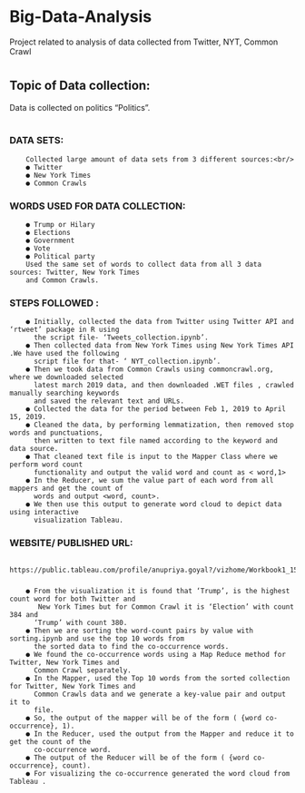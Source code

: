 # Big-Data-Analysis
Project related to analysis of data collected from Twitter, NYT, Common Crawl
#
## Topic of Data collection:
Data is collected on politics “Politics”. <br/>
<br/>
### DATA SETS:
        Collected large amount of data sets from 3 different sources:<br/>
        ● Twitter
        ● New York Times
        ● Common Crawls 
### WORDS USED FOR DATA COLLECTION:
        ● Trump or Hilary 
        ● Elections 
        ● Government 
        ● Vote 
        ● Political party 
        Used the same set of words to collect data from all 3 data sources: Twitter, New York Times 
        and Common Crawls.       
### STEPS FOLLOWED :
        ● Initially, collected the data from Twitter using Twitter API and ‘rtweet’ package in R using
          the script file- ‘Tweets_collection.ipynb’.
        ● Then collected data from New York Times using New York Times API .We have used the following 
          script file for that- ‘ NYT_collection.ipynb’.
        ● Then we took data from Common Crawls using commoncrawl.org, where we downloaded selected 
          latest march 2019 data, and then downloaded .WET files , crawled manually searching keywords 
          and saved the relevant text and URLs.
        ● Collected the data for the period between Feb 1, 2019 to April 15, 2019.
        ● Cleaned the data, by performing lemmatization, then removed stop words and punctuations, 
          then written to text file named according to the keyword and data source.
        ● That cleaned text file is input to the Mapper Class where we perform word count
          functionality and output the valid word and count as < word,1>
        ● In the Reducer, we sum the value part of each word from all mappers and get the count of
          words and output <word, count>.
        ● We then use this output to generate word cloud to depict data using interactive
          visualization Tableau.
### WEBSITE/ PUBLISHED URL:
        https://public.tableau.com/profile/anupriya.goyal?/vizhome/Workbook1_15558769608410/Twitter_all_word_co#!/  
###

        ● From the visualization it is found that ‘Trump’, is the highest count word for both Twitter and 
           New York Times but for Common Crawl it is ‘Election’ with count 384 and
          ‘Trump’ with count 380.
        ● Then we are sorting the word-count pairs by value with sorting.ipynb and use the top 10 words from 
          the sorted data to find the co-occurrence words.
        ● We found the co-occurrence words using a Map Reduce method for Twitter, New York Times and 
          Common Crawl separately.
        ● In the Mapper, used the Top 10 words from the sorted collection for Twitter, New York Times and 
          Common Crawls data and we generate a key-value pair and output it to
          file.
        ● So, the output of the mapper will be of the form ( {word co-occurrence}, 1).
        ● In the Reducer, used the output from the Mapper and reduce it to get the count of the
          co-occurrence word.
        ● The output of the Reducer will be of the form ( {word co-occurrence}, count).
        ● For visualizing the co-occurrence generated the word cloud from Tableau .
         

